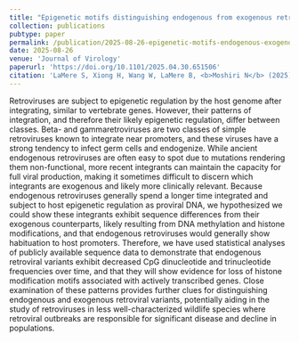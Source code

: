 ```yaml
---
title: "Epigenetic motifs distinguishing endogenous from exogenous retroviral integrants"
collection: publications
pubtype: paper
permalink: /publication/2025-08-26-epigenetic-motifs-endogenous-exogenous-retroviral-integrants
date: 2025-08-26
venue: 'Journal of Virology'
paperurl: 'https://doi.org/10.1101/2025.04.30.651506'
citation: 'LaMere S, Xiong H, Wang W, LaMere B, <b>Moshiri N</b> (2025). "Epigenetic motifs distinguishing endogenous from exogenous retroviral integrants." <i>Journal of Virology</i>. In Press. <a href="https://doi.org/10.1101/2025.04.30.651506" target="_blank"> Preprint doi:10.1101/2025.04.30.651506</a>'
---
```

Retroviruses are subject to epigenetic regulation by the host genome after integrating, similar to vertebrate genes. However, their patterns of integration, and therefore their likely epigenetic regulation, differ between classes. Beta- and gammaretroviruses are two classes of simple retroviruses known to integrate near promoters, and these viruses have a strong tendency to infect germ cells and endogenize. While ancient endogenous retroviruses are often easy to spot due to mutations rendering them non-functional, more recent integrants can maintain the capacity for full viral production, making it sometimes difficult to discern which integrants are exogenous and likely more clinically relevant. Because endogenous retroviruses generally spend a longer time integrated and subject to host epigenetic regulation as proviral DNA, we hypothesized we could show these integrants exhibit sequence differences from their exogenous counterparts, likely resulting from DNA methylation and histone modifications, and that endogenous retroviruses would generally show habituation to host promoters. Therefore, we have used statistical analyses of publicly available sequence data to demonstrate that endogenous retroviral variants exhibit decreased CpG dinucleotide and trinucleotide frequencies over time, and that they will show evidence for loss of histone modification motifs associated with actively transcribed genes. Close examination of these patterns provides further clues for distinguishing endogenous and exogenous retroviral variants, potentially aiding in the study of retroviruses in less well-characterized wildlife species where retroviral outbreaks are responsible for significant disease and decline in populations.
